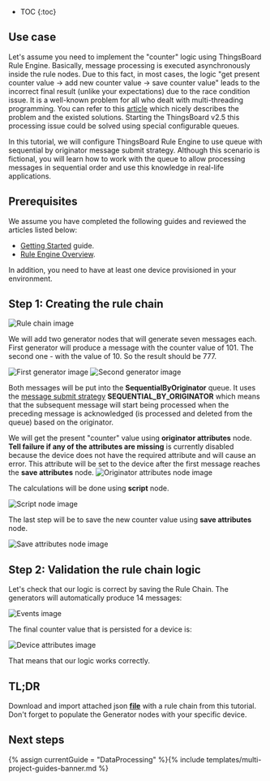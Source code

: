 * TOC
{:toc}

## Use case

Let's assume you need to implement the "counter" logic using ThingsBoard Rule Engine.
Basically, message processing is executed asynchronously inside the rule nodes. Due to this fact, in most cases, the logic "get present counter value -> add new counter value -> save counter value" 
leads to the incorrect final result (unlike your expectations) due to the race condition issue. 
It is a well-known problem for all who dealt with multi-threading programming.
You can refer to this [article](https://opensourceforgeeks.blogspot.com/2014/01/race-condition-synchronization-atomic.html) which nicely describes the problem and the existed solutions.
Starting the ThingsBoard v2.5 this processing issue could be solved using special configurable queues.

In this tutorial, we will configure ThingsBoard Rule Engine to use queue with sequential by originator message submit strategy.
Although this scenario is fictional, you will learn how to work with the queue to allow processing messages in sequential order
and use this knowledge in real-life applications.

## Prerequisites 

We assume you have completed the following guides and reviewed the articles listed below:

  * [Getting Started](/docs/{{docsPrefix}}getting-started-guides/helloworld/) guide.
  * [Rule Engine Overview](/docs/{{docsPrefix}}user-guide/rule-engine-2-0/overview/).
  
In addition, you need to have at least one device provisioned in your environment.

## Step 1: Creating the rule chain

![Rule chain image](https://img.thingsboard.io/user-guide/rule-engine-2-5/tutorials/sync_rule_chain.png)

We will add two generator nodes that will generate seven messages each. First generator will produce a message with the counter value of 101.
The second one - with the value of 10. So the result should be 777.

![First generator image](https://img.thingsboard.io/user-guide/rule-engine-2-5/tutorials/generator1.png)
![Second generator image](https://img.thingsboard.io/user-guide/rule-engine-2-5/tutorials/generator2.png)

Both messages will be put into the **SequentialByOriginator** queue. It uses the [message submit strategy](/docs/user-guide/rule-engine-2-5/queues/#submit-settings/) 
**SEQUENTIAL_BY_ORIGINATOR** which means that the subsequent message will start being processed when the preceding message is acknowledged (is processed and deleted from the queue) based on the originator.

We will get the present "counter" value using **originator attributes** node. **Tell failure if any of the attributes are missing** is currently disabled because the device does not have the required attribute and will cause an error.
This attribute will be set to the device after the first message reaches the **save attributes** node.
![Originator attributes node image](https://img.thingsboard.io/user-guide/rule-engine-2-5/tutorials/sync_originator_attributes.png)

The calculations will be done using **script** node. 

![Script node image](https://img.thingsboard.io/user-guide/rule-engine-2-5/tutorials/sync_counter_script.png)

The last step will be to save the new counter value using **save attributes** node.

![Save attributes node image](https://img.thingsboard.io/user-guide/rule-engine-2-5/tutorials/sync_save_counter_attribute.png)

## Step 2: Validation the rule chain logic

Let's check that our logic is correct by saving the Rule Chain. The generators will automatically produce 14 messages:

![Events image](https://img.thingsboard.io/user-guide/rule-engine-2-5/tutorials/sync_events.png)

The final counter value that is persisted for a device is:

![Device attributes image](https://img.thingsboard.io/user-guide/rule-engine-2-5/tutorials/sync_result.png)

That means that our logic works correctly.

## TL;DR

Download and import attached json [**file**](/docs/{{docsPrefix}}user-guide/rule-engine-2-5/tutorials/resources/synchronization_rule_chain.json) with a rule chain from this tutorial.
Don't forget to populate the Generator nodes with your specific device.
 
## Next steps

{% assign currentGuide = "DataProcessing" %}{% include templates/multi-project-guides-banner.md %}







